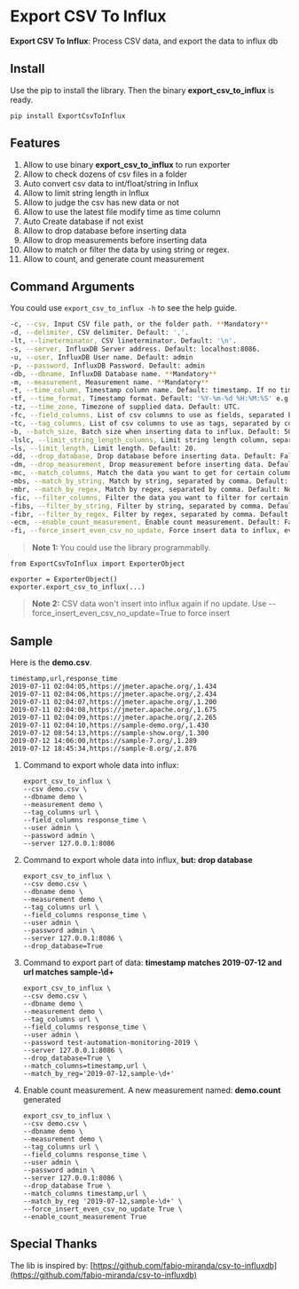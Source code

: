 Export CSV To Influx
====================

**Export CSV To Influx**: Process CSV data, and export the data to influx db

## Install

Use the pip to install the library. Then the binary **export_csv_to_influx** is ready.

```
pip install ExportCsvToInflux
```

## Features

1. Allow to use binary **export_csv_to_influx** to run exporter
2. Allow to check dozens of csv files in a folder
3. Auto convert csv data to int/float/string in Influx
4. Allow to limit string length in Influx
5. Allow to judge the csv has new data or not
6. Allow to use the latest file modify time as time column
7. Auto Create database if not exist
8. Allow to drop database before inserting data
9. Allow to drop measurements before inserting data
10. Allow to match or filter the data by using string or regex.
11. Allow to count, and generate count measurement

## Command Arguments

You could use `export_csv_to_influx -h` to see the help guide.

```bash
-c, --csv, Input CSV file path, or the folder path. **Mandatory**
-d, --delimiter, CSV delimiter. Default: ','. 
-lt, --lineterminator, CSV lineterminator. Default: '\n'. 
-s, --server, InfluxDB Server address. Default: localhost:8086.
-u, --user, InfluxDB User name. Default: admin
-p, --password, InfluxDB Password. Default: admin
-db, --dbname, InfluxDB Database name. **Mandatory**
-m, --measurement, Measurement name. **Mandatory**
-t, --time_column, Timestamp column name. Default: timestamp. If no timestamp column, the timestamp is set to the last file modify time for whole csv rows.
-tf, --time_format, Timestamp format. Default: '%Y-%m-%d %H:%M:%S' e.g.: 1970-01-01 00:00:00.
-tz, --time_zone, Timezone of supplied data. Default: UTC.
-fc, --field_columns, List of csv columns to use as fields, separated by comma. **Mandatory**
-tc, --tag_columns, List of csv columns to use as tags, separated by comma. **Mandatory**
-b, --batch_size, Batch size when inserting data to influx. Default: 500.
-lslc, --limit_string_length_columns, Limit string length column, separated by comma. Default: None.
-ls, --limit_length, Limit length. Default: 20.
-dd, --drop_database, Drop database before inserting data. Default: False.
-dm, --drop_measurement, Drop measurement before inserting data. Default: False.
-mc, --match_columns, Match the data you want to get for certain columns, separated by comma. Default: None.
-mbs, --match_by_string, Match by string, separated by comma. Default: None.
-mbr, --match_by_regex, Match by regex, separated by comma. Default: None.
-fic, --filter_columns, Filter the data you want to filter for certain columns, separated by comma. Default: None.
-fibs, --filter_by_string, Filter by string, separated by comma. Default: None.
-fibr, --filter_by_regex, Filter by regex, separated by comma. Default: None.
-ecm, --enable_count_measurement, Enable count measurement. Default: False.
-fi, --force_insert_even_csv_no_update, Force insert data to influx, even csv no update. Default: False.
```

> **Note 1:** You could use the library programmablly.

  ```
  from ExportCsvToInflux import ExporterObject
  
  exporter = ExporterObject()
  exporter.export_csv_to_influx(...)
  ```

> **Note 2:** CSV data won't insert into influx again if no update. Use --force_insert_even_csv_no_update=True to force insert

## Sample

Here is the **demo.csv**.

``` 
timestamp,url,response_time
2019-07-11 02:04:05,https://jmeter.apache.org/,1.434
2019-07-11 02:04:06,https://jmeter.apache.org/,2.434
2019-07-11 02:04:07,https://jmeter.apache.org/,1.200
2019-07-11 02:04:08,https://jmeter.apache.org/,1.675
2019-07-11 02:04:09,https://jmeter.apache.org/,2.265
2019-07-11 02:04:10,https://sample-demo.org/,1.430
2019-07-12 08:54:13,https://sample-show.org/,1.300
2019-07-12 14:06:00,https://sample-7.org/,1.289
2019-07-12 18:45:34,https://sample-8.org/,2.876
```

1. Command to export whole data into influx:

    ``` 
    export_csv_to_influx \
    --csv demo.csv \
    --dbname demo \
    --measurement demo \
    --tag_columns url \
    --field_columns response_time \
    --user admin \
    --password admin \
    --server 127.0.0.1:8086
    ```

2. Command to export whole data into influx, **but: drop database**

    ```
    export_csv_to_influx \
    --csv demo.csv \
    --dbname demo \
    --measurement demo \
    --tag_columns url \
    --field_columns response_time \
    --user admin \
    --password admin \
    --server 127.0.0.1:8086 \
    --drop_database=True
    ```

3. Command to export part of data: **timestamp matches 2019-07-12 and url matches sample-\d+**

    ``` 
    export_csv_to_influx \
    --csv demo.csv \
    --dbname demo \
    --measurement demo \
    --tag_columns url \
    --field_columns response_time \
    --user admin \
    --password test-automation-monitoring-2019 \
    --server 127.0.0.1:8086 \
    --drop_database=True \
    --match_columns=timestamp,url \
    --match_by_reg='2019-07-12,sample-\d+'
    ```

4. Enable count measurement. A new measurement named: **demo.count** generated

    ```
    export_csv_to_influx \
    --csv demo.csv \
    --dbname demo \
    --measurement demo \
    --tag_columns url \
    --field_columns response_time \
    --user admin \
    --password admin \
    --server 127.0.0.1:8086 \
    --drop_database True \
    --match_columns timestamp,url \
    --match_by_reg '2019-07-12,sample-\d+' \
    --force_insert_even_csv_no_update True \
    --enable_count_measurement True 
    ```

## Special Thanks

The lib is inspired by: [https://github.com/fabio-miranda/csv-to-influxdb](https://github.com/fabio-miranda/csv-to-influxdb)
